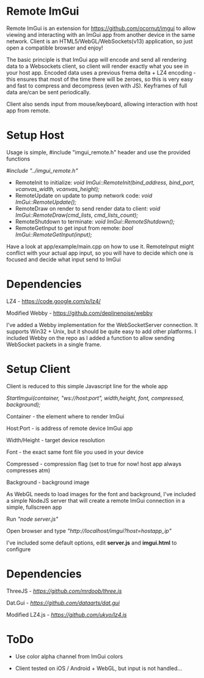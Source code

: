 Remote ImGui
============

Remote ImGui is an extension for https://github.com/ocornut/imgui to allow viewing and interacting with an ImGui app from another device in the same network. Client is an HTML5/WebGL/WebSockets(v13) application, so just open a compatible browser and enjoy!

The basic principle is that ImGui app will encode and send all rendering data to a Websockets client, so client will render exactly what you see in your host app.
Encoded data uses a previous frema delta + LZ4 encoding - this ensures that most of the time there will be zeroes, so this is very easy and fast to compress and decompress (even with JS). Keyframes of full data are/can be sent periodically.

Client also sends input from mouse/keyboard, allowing interaction with host app from remote.


Setup Host
==========

Usage is simple, #include "imgui_remote.h" header and use the provided functions

*#include "../imgui_remote.h"*

- RemoteInit to initialize: *void ImGui::RemoteInit(bind_address, bind_port, vcanvas_width, vcanvas_height);*
- RemoteUpdate on update to pump network code: *void ImGui::RemoteUpdate();*
- RemoteDraw on render to send render data to client: *void ImGui::RemoteDraw(cmd_lists, cmd_lists_count);*
- RemoteShutdown to terminate: *void ImGui::RemoteShutdown();*
- RemoteGetInput to get input from remote: *bool ImGui::RemoteGetInput(input);*
 
Have a look at app/example/main.cpp on how to use it. RemoteInput might conflict with your actual app input, so you will have to decide which one is focused and decide what input send to ImGui

Dependencies
============

LZ4 - https://code.google.com/p/lz4/

Modified Webby -  https://github.com/deplinenoise/webby

I've added a Webby implementation for the WebSocketServer connection. It supports Win32 + Unix, but it should be quite easy to add other platforms. I included Webby on the repo as I added a function to allow sending WebSocket packets in a single frame.


Setup Client
============

Client is reduced to this simple Javascript line for the whole app

*StartImgui(container, "ws://host:port", width,height, font, compressed, background);*

Container - the element where to render ImGui

Host:Port - is address of remote device ImGui app

Width/Height - target device resolution

Font - the exact same font file you used in your device

Compressed - compression flag (set to true for now! host app always compresses atm)

Background - background image


As WebGL needs to load images for the font and background, I've included a simple NodeJS server that will create a remote ImGui connection in a simple, fullscreen app

Run *"node server.js"*

Open browser and type *"http://localhost/imgui?host=hostapp_ip"*

I've included some default options, edit **server.js** and **imgui.html** to configure

Dependencies
============

ThreeJS - *https://github.com/mrdoob/three.js*

Dat.Gui - *https://github.com/dataarts/dat.gui*

Modified LZ4.js - *https://github.com/ukyo/lz4.js*


ToDo
============

- Use color alpha channel from ImGui colors

- Client tested on iOS / Android + WebGL, but input is not handled...
